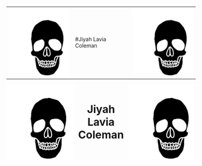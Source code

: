 <center>
<table>
  <tr>
    <td><img src="/images/240814217-baf52aa6-ff71-412d-9607-db8feb17874b.gif"></td>
    <td>#Jiyah Lavia Coleman</td>
    <td><img src="/images/240814217-baf52aa6-ff71-412d-9607-db8feb17874b.gif"></td>
  </tr>
</table>
</center>
<div style="text-align: center;">
  <div style="display: inline-flex; align-items: center; gap: 10px;">
    <img src="/images/240814217-baf52aa6-ff71-412d-9607-db8feb17874b.gif" style="border: none;">
    <h1 style="margin: 0;">Jiyah Lavia Coleman</h1>
    <img src="/images/240814217-baf52aa6-ff71-412d-9607-db8feb17874b.gif" style="border: none;">
  </div>
</div>